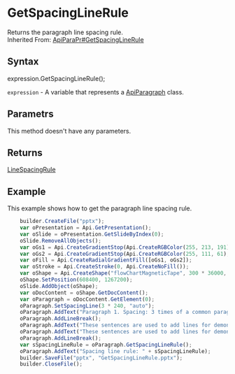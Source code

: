 # GetSpacingLineRule

Returns the paragraph line spacing rule.
<br>Inherited From: [ApiParaPr#GetSpacingLineRule](../../ApiParaPr/Methods/GetSpacingLineRule.md)

## Syntax

expression.GetSpacingLineRule();

`expression` - A variable that represents a [ApiParagraph](../ApiParagraph.md) class.

## Parametrs

This method doesn't have any parameters.

## Returns

[LineSpacingRule](../../../Enumerations/LineSpacingRule.md)

## Example

This example shows how to get the paragraph line spacing rule.

```javascript
	builder.CreateFile("pptx");
	var oPresentation = Api.GetPresentation();
	var oSlide = oPresentation.GetSlideByIndex(0);
	oSlide.RemoveAllObjects();
	var oGs1 = Api.CreateGradientStop(Api.CreateRGBColor(255, 213, 191), 0);
	var oGs2 = Api.CreateGradientStop(Api.CreateRGBColor(255, 111, 61), 100000);
	var oFill = Api.CreateRadialGradientFill([oGs1, oGs2]);
	var oStroke = Api.CreateStroke(0, Api.CreateNoFill());
	var oShape = Api.CreateShape("flowChartMagneticTape", 300 * 36000, 130 * 36000, oFill, oStroke);
	oShape.SetPosition(608400, 1267200);
	oSlide.AddObject(oShape);
	var oDocContent = oShape.GetDocContent();
	var oParagraph = oDocContent.GetElement(0);
	oParagraph.SetSpacingLine(3 * 240, "auto");
	oParagraph.AddText("Paragraph 1. Spacing: 3 times of a common paragraph line spacing.");
	oParagraph.AddLineBreak();
	oParagraph.AddText("These sentences are used to add lines for demonstrative purposes. ");
	oParagraph.AddText("These sentences are used to add lines for demonstrative purposes. ");
	oParagraph.AddLineBreak();
	var sSpacingLineRule = oParagraph.GetSpacingLineRule();
	oParagraph.AddText("Spacing line rule: " + sSpacingLineRule);
	builder.SaveFile("pptx", "GetSpacingLineRule.pptx");
	builder.CloseFile();
```